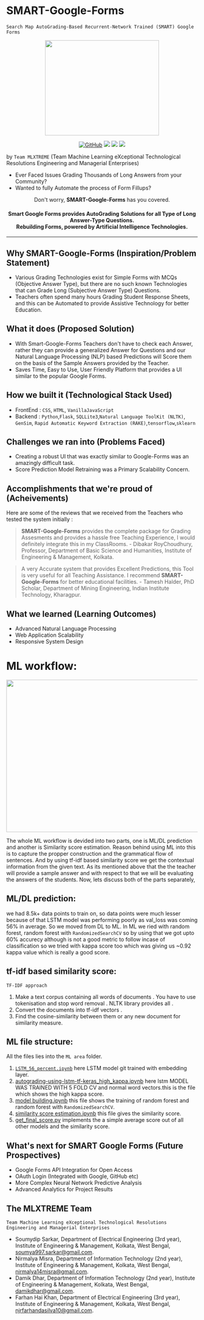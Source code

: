 # SMART-Google-Forms
`Search Map AutoGrading-Based Recurrent-Network Trained (SMART) Google Forms` 

<p align="center">
  <img width="300" height="250" src="https://i.ibb.co/sHF9d7k/Smart-GForms.png">
</p>

<p align="center">
<a href="LICENSE"><img alt="GitHub" src="https://img.shields.io/github/license/soumya997/Smart-Exam-Form?style=for-the-badge"></a>
  <img src="https://forthebadge.com/images/badges/built-with-love.svg">     <img src="https://forthebadge.com/images/badges/made-with-python.svg">    <img src="https://forthebadge.com/images/badges/open-source.svg">
</p>

by `Team MLXTREME` (Team Machine Learning eXceptional Technological Resolutions Engineering and Managerial Enterprises) 

- Ever Faced Issues Grading Thousands of Long Answers from your Community? 
- Wanted to fully Automate the process of Form Fillups? 

<p align="center"> Don't worry, <b>SMART-Google-Forms</b> has you covered. </p>
 
<h4 align="center">
Smart Google Forms provides AutoGrading Solutions for all Type of Long Answer-Type Questions.<br>
Rebuilding Forms, powered by <b>Artificial Intelligence Technologies</b>.
</h4>

---

## Why SMART-Google-Forms (Inspiration/Problem Statement)

- Various Grading Technologies exist for Simple Forms with MCQs (Objective Answer Type), but there are no such known Technologies that can Grade Long (Subjective Answer Type) Questions.
- Teachers often spend many hours Grading Student Response Sheets, and this can be Automated to provide Assistive Technology for better Education. 


## What it does (Proposed Solution)

- With Smart-Google-Forms Teachers don't have to check each Answer, rather they can provide a generalized Answer for Questions and our Natural Language Processing (NLP) based Predictions will Score them on the basis of the Sample Answers provided by the Teacher. 
- Saves Time, Easy to Use, User Friendly Platform that provides a UI similar to the popular Google Forms.

## How we built it (Technological Stack Used)
- FrontEnd : `CSS`, `HTML`, `VanillaJavaScript`
- Backend : `Python`,`Flask`, `SQLLite3`,`Natural Language ToolKit (NLTK)`, `GenSim`, `Rapid Automatic Keyword Extraction (RAKE)`,`tensorflow`,`sklearn`

## Challenges we ran into (Problems Faced)
- Creating a robust UI that was exactly similar to Google-Forms was an amazingly difficult task.
- Score Prediction Model Retraining was a Primary Scalability Concern.

## Accomplishments that we're proud of (Acheivements)
Here are some of the reviews that we received from the Teachers who tested the system initially :

> **SMART-Google-Forms**  provides the complete package for Grading Assesments and provides a hassle free Teaching Experience, I would definitely integrate this in my ClassRooms. - Dibakar RoyChoudhury, Professor, Department of Basic Science and Humanities, Institute of Engineering & Management, Kolkata.

> A very Accurate system that provides Excellent Predictions, this Tool is very useful for all Teaching Assistance. I recommend **SMART-Google-Forms** for better educational facilities. - Tamesh Halder, PhD Scholar, Department of Mining Engineering, Indian Institute Technology, Kharagpur.

## What we learned (Learning Outcomes)
- Advanced Natural Language Processing
- Web Application Scalability 
- Responsive System Design

# ML workflow:

<p align="center">
  <img width="1000" height="400" src="https://i.ibb.co/qkB1DQ2/Screenshot-1124.png">
</p>

The whole ML workflow is devided into two parts, one is ML/DL prediction and another is Similarity score estimation. Reason behind using ML into this is to capture the propper construction and the grammatical flow of sentences. And by using tf-idf based similarity score we get the contextual information from the given text. As its mentioned above that the the teacher will provide a sample answer and with respect to that we will be evaluating the answers of the students. Now, lets discuss both of the parts separately,

## ML/DL prediction:
we had 8.5k+ data points to train on, so data points were much lesser because of that LSTM model was performing poorly as val_loss was coming 56% in average. So we moved from DL to ML. In ML we ried with random forest, random forest with `RandomizedSearchCV` so by using that we got upto 60% accurecy although is not a good metric to follow incase of classification so we tried with kappa score too which was giving us ~0.92 kappa value which is really a good score.

## tf-idf based similarity score:
`TF-IDF approach`
1. Make a text corpus containing all words of documents . You have to use tokenisation and stop word removal . NLTK library provides all .
2. Convert the documents into tf-idf vectors .
3. Find the cosine-similarity between them or any new document for similarity measure.

## ML file structure:
All the files lies into the `ML area` folder.
1. [`LSTM_56_percent.ipynb`](https://github.com/khanfarhan10/SMART-GForms/blob/main/ML_area/LSTM_56_percent.ipynb) here LSTM model git trained with embedding layer.
2. [autograding-using-lstm-tf-keras_high_kappa.ipynb](https://github.com/khanfarhan10/SMART-GForms/blob/main/ML_area/autograding-using-lstm-tf-keras_high_kappa.ipynb) here lstm MODEL WAS TRAINED WITH 5 FOLD CV and normal word vectors.this is the file which shows the high kappa score.
3. [model building.ipynb](https://github.com/khanfarhan10/SMART-GForms/blob/main/ML_area/model%20building.ipynb) this file shows the training of random forest and random forest with `RandomizedSearchCV`. 
4. [similarity score estimation.ipynb](https://github.com/khanfarhan10/SMART-GForms/blob/main/ML_area/similarity%20score%20estimation.ipynb) this file gives the similarity score.
5. [get_final_score.py](https://github.com/khanfarhan10/SMART-GForms/blob/main/ML_area/get_final_score.py) implements the a simple average score out of all other models and the similarity score.

## What's next for SMART Google Forms (Future Prospectives)
- Google Forms API Integration for Open Access
- OAuth Login (Integrated with Google, GitHub etc)
- More Complex Neural Network Predictive Analysis
- Advanced Analytics for Project Results 

## The MLXTREME Team
`Team Machine Learning eXceptional Technological Resolutions Engineering and Managerial Enterprises`

- Soumydip Sarkar, Department of Electrical Engineering (3rd year), Institute of Engineering & Management, Kolkata, West Bengal, soumya997.sarkar@gmail.com.
- Nirmalya Misra, Department of Information Technology (2nd year), Institute of Engineering & Management, Kolkata, West Bengal, nirmalya14misra@gmail.com.
- Damik Dhar, Department of Information Technology (2nd year), Institute of Engineering & Management, Kolkata, West Bengal, damikdhar@gmail.com.
- Farhan Hai Khan, Department of Electrical Engineering (3rd year), Institute of Engineering & Management, Kolkata, West Bengal, njrfarhandasilva10@gmail.com.
